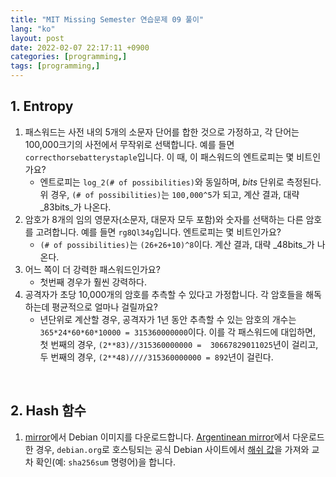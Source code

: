 ```yaml
---
title: "MIT Missing Semester 연습문제 09 풀이"
lang: "ko"
layout: post
date: 2022-02-07 22:17:11 +0900
categories: [programming,]
tags: [programming,]
---
```

## 1. Entropy
1. 패스워드는 사전 내의 5개의 소문자 단어를 합한 것으로 가정하고, 각 단어는 100,000크기의 사전에서 무작위로 선택합니다. 예를 들면 `correcthorsebatterystaple`입니다. 이 때, 이 패스워드의 엔트로피는 몇 비트인가요?
    - 엔트로피는 `log_2(# of possibilities)`와 동일하며, _bits_ 단위로 측정된다. 위 경우, `(# of possibilities)`는 `100,000^5`가 되고, 계산 결과, 대략 _83bits_가 나온다.
2. 암호가 8개의 임의 영문자(소문자, 대문자 모두 포함)와 숫자를 선택하는 다른 암호를 고려합니다. 예를 들면 `rg8Ql34g`입니다. 엔트로피는 몇 비트인가요?
    - `(# of possibilities)`는 `(26+26+10)^8`이다. 계산 결과, 대략 _48bits_가 나온다.
3. 어느 쪽이 더 강력한 패스워드인가요?
    - 첫번째 경우가 훨씬 강력하다.
4. 공격자가 초당 10,000개의 암호를 추측할 수 있다고 가정합니다. 각 암호들을 해독하는데 평균적으로 얼마나 걸릴까요?
    - 년단위로 계산할 경우, 공격자가 1년 동안 추측할 수 있는 암호의 개수는 `365*24*60*60*10000 = 315360000000`이다. 이를 각 패스워드에 대입하면, 첫 번째의 경우, `(2**83)//315360000000 =  30667829011025`년이 걸리고, 두 번째의 경우, `(2**48)////315360000000 = 892`년이 걸린다.
<br />

## 2. Hash 함수
1. [mirror](https://www.debian.org/CD/http-ftp/)에서 Debian 이미지를 다운로드합니다. [Argentinean mirror](http://debian.xfree.com.ar/debian-cd/current/amd64/iso-cd/)에서 다운로드 한 경우, `debian.org`로 호스팅되는 공식 Debian 사이트에서 [해쉬 값](https://cdimage.debian.org/debian-cd/current/amd64/iso-cd/SHA256SUMS)을 가져와 교차 확인(예: `sha256sum` 명령어)을 합니다.
